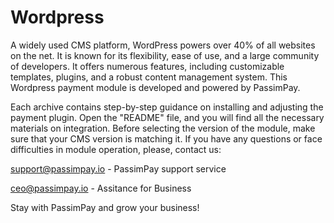 # Wordpress
 A widely used CMS platform, WordPress powers over 40% of all websites on the net. It is known for its flexibility, ease of use, and a large community of developers. It offers numerous features, including customizable templates, plugins, and a robust content management system.
This Wordpress payment module is developed and powered by PassimPay.

Each archive contains step-by-step guidance on installing and adjusting the payment plugin. Open the "README" file, and you will find all the necessary materials on integration. Before selecting the version of the module, make sure that your CMS version is matching it. If you have any questions or face difficulties in module operation, please, contact us:

support@passimpay.io - PassimPay support service

ceo@passimpay.io - Assitance for Business 

Stay with PassimPay and grow your business!


